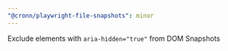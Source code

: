 ```yaml
---
"@cronn/playwright-file-snapshots": minor
---
```


Exclude elements with `aria-hidden="true"` from DOM Snapshots
